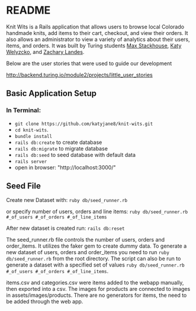# README



Knit Wits is a Rails application that allows users to browse local Colorado handmade knits, add items to their cart, checkout, and view their orders. It also allows an administrator to view a variety of analytics about their users, items, and orders. It was built by Turing students [Max Stackhouse](https://github.com/Maxscores),  [Katy Welyzcko](https://github.com/katyjane8), and  [Zachary Landes](https://github.com/zacharylandes).

Below are the user stories that were used to guide our development

http://backend.turing.io/module2/projects/little_user_stories

## Basic Application Setup
### In Terminal:
* `git clone https://github.com/katyjane8/knit-wits.git`
* `cd knit-wits`.
* `bundle install`
* `rails db:create` to create database
* `rails db:migrate` to migrate database
* `rails db:seed` to seed database with default data
* `rails server`
* open in browser: "http://localhost:3000/"


## Seed File
Create new Dataset with:
`ruby db/seed_runner.rb`

or specify number of users, orders and line items:
`ruby db/seed_runner.rb #_of_users #_of_orders #_of_line_items`

After new dataset is created run:
`rails db:reset`

The seed_runner.rb file controls the number of users, orders and order_items. It utilizes the faker gem to create dummy data. To generate a new dataset of users, orders and order_items you need to run `ruby db/seed_runner.rb` from the root directory. The script can also be run to generate a dataset with a specified set of values `ruby db/seed_runner.rb #_of_users #_of_orders #_of_line_items`.

items.csv and categories.csv were items added to the webapp manually, then exported into a csv. The images for products are connected to images in assets/images/products. There are no generators for items, the need to be added through the web app.
